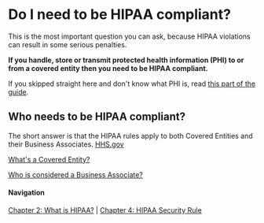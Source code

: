 # Do I need to be HIPAA compliant?

This is the most important question you can ask, because HIPAA violations can result in some serious penalties.

**If you handle, store or transmit protected health information (PHI) to or from a covered entity then you need to be HIPAA compliant.** 

If you skipped straight here and don't know what PHI is, read [this part of the guide](https://github.com/truevault/hipaa-compliance-developers-guide/blob/master/02%20What%20is%20HIPAA%3F.md#protected-health-information-phi).

## Who needs to be HIPAA compliant?

The short answer is that the HIPAA rules apply to both Covered Entities and their Business Associates. [HHS.gov](http://HHS.gov) 

[What's a Covered Entity?](https://github.com/truevault/hipaa-compliance-developers-guide/blob/master/02%20What%20is%20HIPAA%3F.md#covered-entity)

[Who is considered a Business Associate?](https://github.com/truevault/hipaa-compliance-developers-guide/blob/master/02%20What%20is%20HIPAA%3F.md#business-associate)

#### Navigation

[Chapter 2: What is HIPAA?](https://github.com/truevault/hipaa-compliance-developers-guide/blob/master/02%20What%20is%20HIPAA%3F.md) | [Chapter 4: HIPAA Security Rule](https://github.com/truevault/hipaa-compliance-developers-guide/blob/master/04%20HIPAA%20Security%20Rule.md)